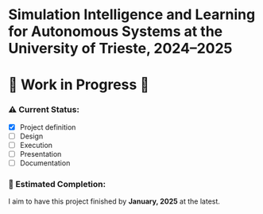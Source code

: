 # Simulation Intelligence and Learning for Autonomous Systems at the University of Trieste, 2024–2025

# 🚧 Work in Progress 🚧

### ⚠️ Current Status:

- [x] Project definition
- [ ] Design
- [ ] Execution
- [ ] Presentation
- [ ] Documentation

### 📅 Estimated Completion:

I aim to have this project finished by **January, 2025** at the latest.